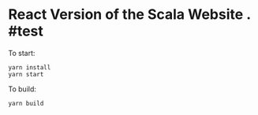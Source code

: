 # React Version of the Scala Website . #test

To start:
```
yarn install
yarn start
```

To build:
```
yarn build
```
